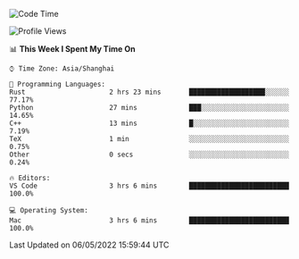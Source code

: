 <!--START_SECTION:waka-->
![Code Time](http://img.shields.io/badge/Code%20Time-1%2C282%20hrs%2057%20mins-blue)

![Profile Views](http://img.shields.io/badge/Profile%20Views-5-blue)

📊 **This Week I Spent My Time On** 

```text
⌚︎ Time Zone: Asia/Shanghai

💬 Programming Languages: 
Rust                     2 hrs 23 mins       ███████████████████░░░░░░   77.17% 
Python                   27 mins             ███░░░░░░░░░░░░░░░░░░░░░░   14.65% 
C++                      13 mins             █░░░░░░░░░░░░░░░░░░░░░░░░   7.19% 
TeX                      1 min               ░░░░░░░░░░░░░░░░░░░░░░░░░   0.75% 
Other                    0 secs              ░░░░░░░░░░░░░░░░░░░░░░░░░   0.24%

🔥 Editors: 
VS Code                  3 hrs 6 mins        █████████████████████████   100.0%

💻 Operating System: 
Mac                      3 hrs 6 mins        █████████████████████████   100.0%

```


 Last Updated on 06/05/2022 15:59:44 UTC
<!--END_SECTION:waka-->
